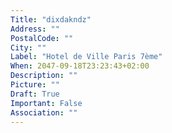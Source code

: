 ```yaml
---
Title: "dixdakndz"
Address: ""
PostalCode: ""
City: ""
Label: "Hotel de Ville Paris 7ème"
When: 2047-09-18T23:23:43+02:00
Description: ""
Picture: ""
Draft: True
Important: False
Association: ""
---
```

